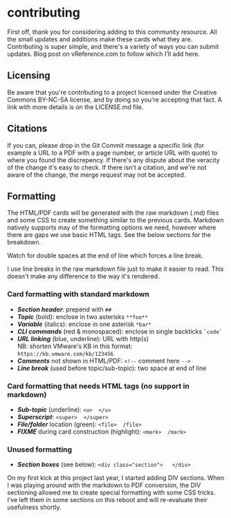 # contributing
First off, thank you for considering adding to this community resource. All the small updates and additions make these cards what they are.  Contributing is super simple, and there's a variety of ways you can submit updates. Blog post on vReference.com to follow which I'll add here.

## Licensing
Be aware that you're contributing to a project licensed under the Creative Commons BY-NC-SA license, and by doing so you're accepting that fact. A link with more details is on the LICENSE.md file.

## Citations
If you can, please drop in the Git Commit message a specific link (for example a URL to a PDF with a page number, or article URL with quote) to where you found the discrepency.  If there's any dispute about the veracity of the change it's easy to check. If there isn't a citation, and we're not aware of the change, the merge request may not be accepted.

## Formatting
The HTML/PDF cards will be generated with the raw markdown (.md) files and some CSS to create something similar to the previous cards.  Markdown natively supports may of the formatting options we need, however where there are gaps we use basic HTML tags.  See the below sections for the breakdown.

Watch for double spaces at the end of line which forces a line break.

I use line breaks in the raw markdown file just to make it easier to read. This doesn't make any difference to the way it's rendered. 

### Card formatting with standard markdown
- ***Section header***:       			            prepend with ```##```
- ***Topic*** (bold):           	                enclose in two asterisks ```**foo**```
- ***Variable*** (italics):               		    enclose in one asterisk ```*bar*```
- ***CLI commands*** (red & monospaced):  		    enclose in single backticks ``` `code` ```
- ***URL linking*** (blue, underline):    		    URL with http(s)  
NB: shorten VMware's KB in this format: 	        ```https://kb.vmware.com/kb/123456```
- ***Comments*** not shown in HTML/PDF:			    ```<!--``` comment here ```-->```
- ***Line break*** (used before topic/sub-topic):   two space at end of line

### Card formatting that needs HTML tags (no support in markdown)
- ***Sub-topic*** (underline):            			```<u>  </u>```  
- ***Superscript***:                      			```<super>  </super>```  
- ***File/folder*** location (green):     			```<file>  /file>```  
- ***FIXME*** during card construction (highlight):	```<mark>  /mark>```  


### Unused formatting
- ***Section boxes*** (see below): 			        ```<div class="section">   </div>```

On my first kick at this project last year, I started adding DIV sections. When I was playing around with the markdown to PDF conversion, the DIV sectioning allowed me to create special formatting with some CSS tricks. I’ve left them in some sections on this reboot and will re-evaluate their usefulness shortly.
